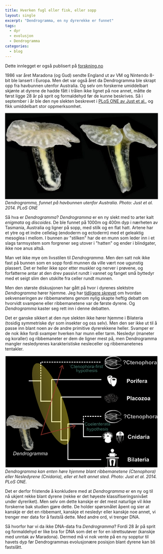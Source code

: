 ```yaml
---
title: Hverken fugl eller fisk, eller sopp
layout: single
excerpt: "Dendrogramma, en ny dyrerekke er funnet"
tags:
  - dyr
  - evolusjon
  - Dendrogramma
categories:
  - blog
---
```


Dette innlegget er også publisert på [forskning.no](http://forskning.no/blogg/jon-brates-blogg/mystiske-soppdyr-kan-rote-til-dyrenes-tidlige-evolusjon)


1986 var året Maradona (og Gud) sendte England ut av VM og Nintendo 8-bit ble lansert i Europa. Men det var også året da Dendrogramma ble skrapt opp fra havbunnen utenfor Australia. Og selv om forskerne umiddelbart skjønte at dyrene de hadde fått i trålen ikke lignet på noe annet, måtte de først ligge 28 år på sprit og formaldehyd før de kunne beskrives. Så i september i år ble den nye slekten beskrevet i [PLoS ONE av Just et al.](http://www.plosone.org/article/info%3Adoi%2F10.1371%2Fjournal.pone.0102976), og fikk umiddelbart stor oppmerksomhet.

![dendrogramma][1]  
*Dendrogramma, funnet på havbunnen utenfor Australia. Photo: Just et al. 2014. PLoS ONE*

Så hva er *Dendrogramma*? *Dendrogramma* er en ny slekt med to arter kalt *enigmata* og *discoides*. De ble funnet på 1000m og 400m dyp i nærheten av Tasmania, Australia og ligner på sopp, med stilk og en flat hatt. Artene har et ytre og et indre cellelag (endoderm og ectoderm) med et geleaktig mesoglea i mellom. I bunnen av "stilken" har de en munn som leder inn i et slags tarmsystem som forgrener seg utover i "hatten" og ender i blindgater, ikke noe anus altså.

Man vet ikke mye om livsstilen til *Dendrogramma*. Men den satt nok ikke fast på bunnen som en sopp fordi munnen da ville vært noe ugunstig plassert. Det er heller ikke spor etter muskler og nerver i prøvene, og forfatterne antar at den drev passivt rundt i vannet og fanget små byttedyr med et seigt slim den utskilte fra celler rundt munnen.

Men den største diskusjonen har gått på hvor i dyrenes slektstre *Dendrogramma* hører hjemme. Jeg har [tidligere skrevet](http://forskning.no/content/var-forfaren-var-en-ribbemanet) om hvordan sekvenseringen av ribbemanetens genom nylig skapte heftig debatt om hvorvidt svampene eller ribbemanetene var de første dyrene. Og *Dendrogramma* kaster seg rett inn i denne debatten.

Det er ganske sikkert at den nye slekten ikke hører hjemme i Bilateria (tosidig symmetriske dyr som insekter og oss selv). Men den ser ikke ut til å passe inn blant noen av de andre primitive dyrerekkene heller. Svamper er de nok ikke fordi svamper hverken har munn eller tarm. Nesledyr (maneter og koraller) og ribbemaneter er dem de ligner mest på, men Dendrogramma mangler nesledyrenes karakteristiske nesleceller og ribbemanetenes tentakler.

![Dendrogramma fylogeni][2]  
*Dendrogramma kan enten høre hjemme blant ribbemanetene (Ctenophora) eller Nesledyrene (Cnidaria), eller et helt annet sted. Photo: Just et al. 2014. PLoS ONE.*

Det er derfor fristende å konkludere med at *Dendrogramma* er en ny og til nå ukjent rekke blant dyrene (rekke er det høyeste klassifiseringsnivået under dyreriket). Men selv om dette kanskje er det mest naturlige vil ikke forskerne bak studien gjøre dette. De holder spørsmålet åpent og sier at kanskje er det en ribbemant, kanskje et nesledyr eller kanskje noe annet, vi trenger mer data for å fastslå dette. Med andre ord, vi trenger DNA.

Så hvorfor har vi da ikke DNA-data fra *Dendrogramma*? Fordi 28 år på sprit og formaldehyd er like bra for DNA som det er for en idrettsutøver (kanskje med unntak av Maradona). Dermed må vi nok vente på en ny sopptur til havets dyp før Dendrogrammas evolusjonære posisjon blant dyrene kan bli fastslått. 
  
[1]: /assets/images/blog/dendrogramma_0.jpg 
[2]: /assets/images/blog/dendrogramma-tree.png

	
